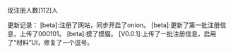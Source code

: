 现注册人数[112]人

更新记录：
[beta]:注册了网站，同步开启了onion。
[beta]:更新了第一批注册信息，上传了000101。
[beta]:摸了摸猫。
[V0.0.1]:上传了一批注册信息，启用了“材料”UI，修复了一个逗号。